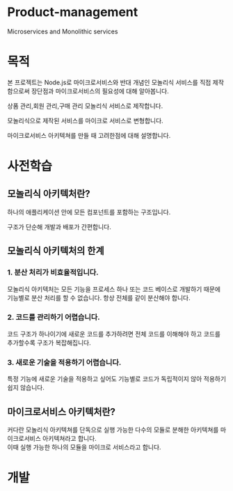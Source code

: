 # Product-management
 Microservices and Monolithic services

# 목적
본 프로젝트는 Node.js로 마이크로서비스와 반대 개념인 모놀리식 서비스를 직접 제작함으로써 장단점과 마이크로서비스의 필요성에 대해 알아봅니다.


상품 관리,회원 관리,구매 관리 모놀리식 서비스로 제작합니다.


모놀리식으로 제작된 서비스를 마이크로 서비스로 변형합니다.


마이크로서비스 아키텍쳐를 만들 때 고려한점에 대해 설명합니다.


# 사전학습
## 모놀리식 아키텍처란?
하나의 애플리케이션 안에 모든 컴포넌트를 포함하는 구조입니다.

구조가 단순해 개발과 배포가 간편합니다.
## 모놀리식 아키텍처의 한계
### 1. 분산 처리가 비효율적입니다.<br>
모놀리식 아키텍처는 모든 기능을 프로세스 하나 또는 코드 베이스로 개발하기 때문에 기능별로 분산 처리를 할 수 없습니다. 항상 전체를 같이 분산해야 합니다.
### 2. 코드를 관리하기 어렵습니다.<br>
코드 구조가 하나이기에 새로운 코드를 추가하려면 전체 코드를 이해해야 하고 코드를 추가할수록 구조가 복잡해집니다.
### 3. 새로운 기술을 적용하기 어렵습니다.<br>
특정 기능에 새로운 기술을 적용하고 싶어도 기능별로 코드가 독립적이지 않아 적용하기 쉽지 않습니다.

## 마이크로서비스 아키텍처란?
커다란 모놀리식 아키텍쳐를 단독으로 실행 가능한 다수의 모듈로 분해한 아키텍쳐를 마이크로서비스 아키텍쳐라고 합니다.<br>이때 실행 가능한 하나의 모듈을 마이크로 서비스라고 합니다.

# 개발
